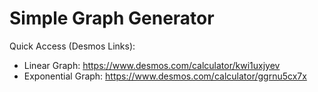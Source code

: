 # Simple Graph Generator
Quick Access (Desmos Links):
- Linear Graph: https://www.desmos.com/calculator/kwi1uxjyev
- Exponential Graph: https://www.desmos.com/calculator/ggrnu5cx7x
  
